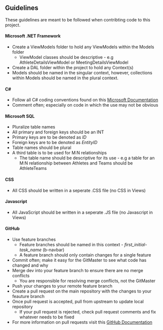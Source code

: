 ## Guidelines
These guidelines are meant to be followed when contribting code to this project.

#### Microsoft .NET Framework
- Create a ViewModels folder to hold any ViewModels within the Models folder
    - ViewModel classes should be descriptive - e.g AthleteDetailsViewModel or MeetingDetailsViewModel
- Create a DAL folder within the project to hold any Context(s)
- Models should be named in the singular context, however, collections within Models should be named in the plural context.
 
#### C#
- Follow all C# coding conventions found on this [Microsoft Documentation](https://docs.microsoft.com/en-us/dotnet/csharp/programming-guide/inside-a-program/coding-conventions)
- Comment often; especially on code in which the use may not be obvious
 
#### Microsoft SQL
- Pluralize table names
- All primary and foreign keys should be an INT
- Primary keys are to be denoted as *ID*
- Foreign keys are to be denoted as *EntityID*
- Table names should be plural
- A third table is to be used for M:N relationships
    - The table name should be descriptive for its use - e.g a table for an M:N relationship between Athletes and Teams should be AthleteTeams

#### CSS
- All CSS should be written in a seperate .CSS file (no CSS in Views)

#### Javascript
- All JavaScript should be written in a seperate .JS file (no Javascript in Views)
    
#### GitHub
- Use feature branches
    - Feature branches should be named in this context - *first_initial-task_name* (b-navbar)
    - A feature branch should only contain changes for a single feature
- Commit often; make it easy for the GitMaster to see what code has changed and why
- Merge dev into your feature branch to ensure there are no merge conflicts
    - You are responsible for resolving merge conflicts, not the GitMaster
- Push your changes to your remote feature branch
- Create a pull request on the main repository with the changes to your feauture branch
- Once pull request is accepted, pull from upstream to update local repository
    - If your pull request is rejected, check pull request comments and fix whatever needs to be fixed
- For more information on pull requests visit this [GitHub Documentation](https://help.github.com/en/desktop/contributing-to-projects/creating-a-pull-request)